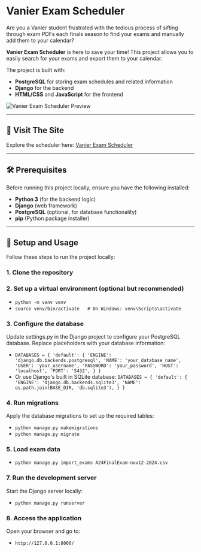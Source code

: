 # Vanier Exam Scheduler

Are you a Vanier student frustrated with the tedious process of sifting through exam PDFs each finals season to find your exams and manually add them to your calendar? 

**Vanier Exam Scheduler** is here to save your time! This project allows you to easily search for your exams and export them to your calendar.

The project is built with:
- **PostgreSQL** for storing exam schedules and related information
- **Django** for the backend
- **HTML/CSS** and **JavaScript** for the frontend

![Vanier Exam Scheduler Preview](https://github.com/user-attachments/assets/216afe91-c342-4433-92ad-66a0d6028c22)

---

## 🚀 Visit The Site
Explore the scheduler here: [Vanier Exam Scheduler](https://vanier-scheduler-production.up.railway.app/)

---

## 🛠 Prerequisites

Before running this project locally, ensure you have the following installed:

- **Python 3** (for the backend logic)
- **Django** (web framework)
- **PostgreSQL** (optional, for database functionality)
- **pip** (Python package installer)

---

## 🔧 Setup and Usage

Follow these steps to run the project locally:
### 1. **Clone the repository**
### 2. Set up a virtual environment (optional but recommended)
- `python -m venv venv`
- `source venv/bin/activate   # On Windows: venv\Scripts\activate`
### 3. Configure the database
Update settings.py in the Django project to configure your PostgreSQL database. Replace placeholders with your database information:
- `DATABASES = {
    'default': {
        'ENGINE': 'django.db.backends.postgresql',
        'NAME': 'your_database_name',
        'USER': 'your_username',
        'PASSWORD': 'your_password',
        'HOST': 'localhost',
        'PORT': '5432',
    }
}`
- Or use Django's built in SQLite database: `DATABASES = {
    'default': {
        'ENGINE': 'django.db.backends.sqlite3',
        'NAME': os.path.join(BASE_DIR, 'db.sqlite3'),
    }
}`
### 4. Run migrations
Apply the database migrations to set up the required tables:
- `python manage.py makemigrations`
- `python manage.py migrate`

### 5. Load exam data
- `python manage.py import_exams A24FinalExam-nov12-2024.csv`

### 7. Run the development server
Start the Django server locally:
- `python manage.py runserver`

### 8. Access the application
Open your browser and go to:
- `http://127.0.0.1:8000/`
